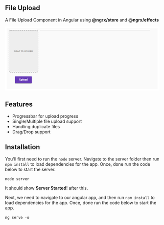 ## File Upload
A File Upload Component in Angular using **@ngrx/store** and **@ngrx/effects**

![GitHub Logo](/file-upload/images/file-upload.png)

## Features
* Progressbar for upload progress
* Single/Multiple file upload support
* Handling duplicate files
* Drag/Drop support

## Installation
You'll first need to run the `node` server. Navigate to the server folder then run `npm install` to load dependencies for the app. 
Once, done run the code below to start the server.
```
node server
```
It should show **Server Started!** after this.

Next, we need to navigate to our angular app, and then run `npm install` to load dependencies for the app.
Once, done run the code below to start the app.
```
ng serve -o
```
